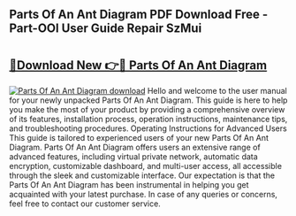## Parts Of An Ant Diagram PDF Download Free - Part-OOl User Guide Repair SzMui

# <h2><a href="http://dft53r.blite.top/?on=Parts+Of+An+Ant+Diagram">🔗Download New 👉🔴 Parts Of An Ant Diagram</a></h2>

[![Parts Of An Ant Diagram download](https://i.imgur.com/lujVjoI.png)](http://dft53r.blite.top/?on=Parts+Of+An+Ant+Diagram)
Hello and welcome to the user manual for your newly unpacked Parts Of An Ant Diagram. This guide is here to help you make the most of your product by providing a comprehensive overview of its features, installation process, operation instructions, maintenance tips, and troubleshooting procedures. Operating Instructions for Advanced Users This guide is tailored to experienced users of your new Parts Of An Ant Diagram. Parts Of An Ant Diagram offers users an extensive range of advanced features, including virtual private network, automatic data encryption, customizable dashboard, and multi-user access, all accessible through the sleek and customizable interface. Our expectation is that the Parts Of An Ant Diagram has been instrumental in helping you get acquainted with your latest purchase. In case of any queries or concerns, feel free to contact our customer service.
